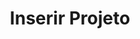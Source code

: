 ---
layout: encrypted
title: "Inserir Projeto"

encrypted: 63e1521aab372ac68dade2d8e01b92ae63492752185ead914f72b4bbc53d8b1eU2FsdGVkX1/vuPwPug/AYnAH8seL5NWfezwrwyxy6yTJ11Q8pTQ7rHEeSC2G+4IwfRAWG3dLs9NoKgGiJQz0VhKcV/mcyxRrgr/4Kxzxc9hSCT01I+kcWEpfnpIY3IECLc2nPo8nGhoE0YWMs77no0Y9NXtJ0qAp/GwAa9NQxjNaPiM6khvxWw/p79XGSf9XqgUDwsQT+dmdGoB08MuvPmogJyJBNOnDsdiJsK6tp/abDEgB98wmKGeAHnguYTNCWsRfCMMjcjSqxxBMc52LwAiPUrkpaozkoJVx9IblY/Ag7l6iy4SszqRmPQhTnIF3puwG5iENmqVhnMBAp63yjA==
---